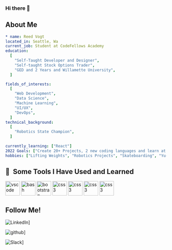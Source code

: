 ### Hi there 👋

## About Me

```yaml
* name: Reed Vogt
located_in: Seattle, Wa
current_job: Student at CodeFellows Academy
education:
  [
    "Self-Taught Developer and Designer",
    "Self-taught Stock Options Trader",
    "GED and 2 Years and Willamette University",
  ]

fields_of_interests:
  [
    "Web Development",
    "Data Science",
    "Machine Learning",
    "UI/UX",
    "DevOps",
  ]
technical_background:
  [
    "Robotics State Champion",
  ]
  
currently_learning: ["React"]
2022 Goals: ["Create 20+ Projects, 2 new coding languages and learn at least 5 new Technologies."]
hobbies: ["Lifting Weights", "Robotics Projects", "Skateboarding", "Yu-Gi-Oh"] *
```

<h2> 🚀 &nbsp;Some Tools I Have Used and Learned</h2>
<p align="left">
<img src="https://cdn.jsdelivr.net/gh/devicons/devicon/icons/vscode/vscode-original.svg" alt="vscode" width="45" height="45"/>
<img src="https://cdn.jsdelivr.net/gh/devicons/devicon/icons/bash/bash-original.svg" alt="bash" width="45" height="45"/>
<img src="https://cdn.jsdelivr.net/gh/devicons/devicon/icons/bootstrap/bootstrap-original.svg" alt="bootstrap" width="45" height="45"/>
<img src="https://cdn.jsdelivr.net/gh/devicons/devicon/icons/mongodb/mongodb-original.svg" alt="css3" width="45" height="45"/>
<img src="https://cdn.jsdelivr.net/gh/devicons/devicon/icons/react/react-original.svg" alt="css3" width="45" height="45"/>
<img src="https://cdn.jsdelivr.net/gh/devicons/devicon/icons/auth0/auth0-original.svg" alt="css3" width="45" height="45"/>
<img src="https://cdn.jsdelivr.net/gh/devicons/devicon/icons/express/express-original.svg" alt="css3" width="45" height="45"/>

## Follow Me!

![LinkedIn](https://img.shields.io/badge/LinkedIn-0077B5?style=for-the-badge&logo=linkedin&logoColor=white)]

![github](https://img.shields.io/badge/GitHub-000000?style=for-the-badge&logo=GitHub&logoColor=white)]

![Slack](https://img.shields.io/badge/Slack-4A154B?style=for-the-badge&logo=slack&logoColor=white)]

<!-- Icon: https://devicon.dev/
**reedoooo/reedoooo** is a ✨ _special_ ✨ repository because its `README.md` (this file) appears on your GitHub profile.

Here are some ideas to get you started:

- 🔭 I’m currently working on ...
- 🌱 I’m currently learning ...
- 👯 I’m looking to collaborate on ...
- 🤔 I’m looking for help with ...
- 💬 Ask me about ...
- 📫 How to reach me: ...
- 😄 Pronouns: ...
- ⚡ Fun fact: ...
-->
